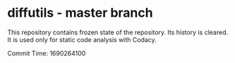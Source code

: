 # diffutils - master branch

This repository contains frozen state of the repository.
Its history is cleared. It is used only for static code
analysis with Codacy.

Commit Time: 1690264100